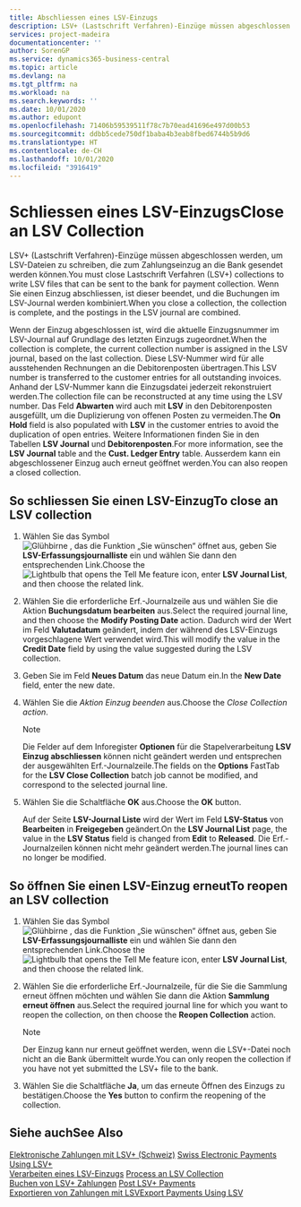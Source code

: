 ```yaml
---
title: Abschliessen eines LSV-Einzugs
description: LSV+ (Lastschrift Verfahren)-Einzüge müssen abgeschlossen werden, um LSV-Dateien zu schreiben, die zum Zahlungseinzug an die Bank gesendet werden können. Wenn Sie einen Einzug abschliessen, ist dieser beendet, und die Buchungen im LSV-Journal werden kombiniert.
services: project-madeira
documentationcenter: ''
author: SorenGP
ms.service: dynamics365-business-central
ms.topic: article
ms.devlang: na
ms.tgt_pltfrm: na
ms.workload: na
ms.search.keywords: ''
ms.date: 10/01/2020
ms.author: edupont
ms.openlocfilehash: 71406b59539511f78c7b70ead41696e497d00b53
ms.sourcegitcommit: ddbb5cede750df1baba4b3eab8fbed6744b5b9d6
ms.translationtype: HT
ms.contentlocale: de-CH
ms.lasthandoff: 10/01/2020
ms.locfileid: "3916419"
---
```

# <a name="close-an-lsv-collection"></a><span data-ttu-id="a367a-104">Schliessen eines LSV-Einzugs</span><span class="sxs-lookup"><span data-stu-id="a367a-104">Close an LSV Collection</span></span>
<span data-ttu-id="a367a-105">LSV+ (Lastschrift Verfahren)-Einzüge müssen abgeschlossen werden, um LSV-Dateien zu schreiben, die zum Zahlungseinzug an die Bank gesendet werden können.</span><span class="sxs-lookup"><span data-stu-id="a367a-105">You must close Lastschrift Verfahren (LSV+) collections to write LSV files that can be sent to the bank for payment collection.</span></span> <span data-ttu-id="a367a-106">Wenn Sie einen Einzug abschliessen, ist dieser beendet, und die Buchungen im LSV-Journal werden kombiniert.</span><span class="sxs-lookup"><span data-stu-id="a367a-106">When you close a collection, the collection is complete, and the postings in the LSV journal are combined.</span></span>  

<span data-ttu-id="a367a-107">Wenn der Einzug abgeschlossen ist, wird die aktuelle Einzugsnummer im LSV-Journal auf Grundlage des letzten Einzugs zugeordnet.</span><span class="sxs-lookup"><span data-stu-id="a367a-107">When the collection is complete, the current collection number is assigned in the LSV journal, based on the last collection.</span></span> <span data-ttu-id="a367a-108">Diese LSV-Nummer wird für alle ausstehenden Rechnungen an die Debitorenposten übertragen.</span><span class="sxs-lookup"><span data-stu-id="a367a-108">This LSV number is transferred to the customer entries for all outstanding invoices.</span></span> <span data-ttu-id="a367a-109">Anhand der LSV-Nummer kann die Einzugsdatei jederzeit rekonstruiert werden.</span><span class="sxs-lookup"><span data-stu-id="a367a-109">The collection file can be reconstructed at any time using the LSV number.</span></span> <span data-ttu-id="a367a-110">Das Feld **Abwarten** wird auch mit **LSV** in den Debitorenposten ausgefüllt, um die Duplizierung von offenen Posten zu vermeiden.</span><span class="sxs-lookup"><span data-stu-id="a367a-110">The **On Hold** field is also populated with **LSV** in the customer entries to avoid the duplication of open entries.</span></span> <span data-ttu-id="a367a-111">Weitere Informationen finden Sie in den Tabellen **LSV Journal** und **Debitorenposten**.</span><span class="sxs-lookup"><span data-stu-id="a367a-111">For more information, see the **LSV Journal** table and the **Cust. Ledger Entry** table.</span></span> <span data-ttu-id="a367a-112">Ausserdem kann ein abgeschlossener Einzug auch erneut geöffnet werden.</span><span class="sxs-lookup"><span data-stu-id="a367a-112">You can also reopen a closed collection.</span></span>  

## <a name="to-close-an-lsv-collection"></a><span data-ttu-id="a367a-113">So schliessen Sie einen LSV-Einzug</span><span class="sxs-lookup"><span data-stu-id="a367a-113">To close an LSV collection</span></span>  

1.  <span data-ttu-id="a367a-114">Wählen Sie das Symbol ![Glühbirne , das die Funktion „Sie wünschen“ öffnet](../../media/ui-search/search_small.png "Tell me-Funktion") aus, geben Sie **LSV-Erfassungsjournalliste** ein und wählen Sie dann den entsprechenden Link.</span><span class="sxs-lookup"><span data-stu-id="a367a-114">Choose the ![Lightbulb that opens the Tell Me feature](../../media/ui-search/search_small.png "Tell me what you want to do") icon, enter **LSV Journal List**, and then choose the related link.</span></span>  
2.  <span data-ttu-id="a367a-115">Wählen Sie die erforderliche Erf.-Journalzeile aus und wählen Sie die Aktion **Buchungsdatum bearbeiten** aus.</span><span class="sxs-lookup"><span data-stu-id="a367a-115">Select the required journal line, and then choose the **Modify Posting Date** action.</span></span> <span data-ttu-id="a367a-116">Dadurch wird der Wert im Feld **Valutadatum** geändert, indem der während des LSV-Einzugs vorgeschlagene Wert verwendet wird.</span><span class="sxs-lookup"><span data-stu-id="a367a-116">This will modify the value in the **Credit Date** field by using the value suggested during the LSV collection.</span></span>  
3.  <span data-ttu-id="a367a-117">Geben Sie im Feld **Neues Datum** das neue Datum ein.</span><span class="sxs-lookup"><span data-stu-id="a367a-117">In the **New Date** field, enter the new date.</span></span>  
4.  <span data-ttu-id="a367a-118">Wählen Sie die *Aktion *Einzug beenden** aus.</span><span class="sxs-lookup"><span data-stu-id="a367a-118">Choose the **Close Collection* action*.</span></span>  

    > [!NOTE]  
    >  <span data-ttu-id="a367a-119">Die Felder auf dem Inforegister **Optionen** für die Stapelverarbeitung **LSV Einzug abschliessen** können nicht geändert werden und entsprechen der ausgewählten Erf.-Journalzeile.</span><span class="sxs-lookup"><span data-stu-id="a367a-119">The fields on the **Options** FastTab for the **LSV Close Collection** batch job cannot be modified, and correspond to the selected journal line.</span></span>  

5.  <span data-ttu-id="a367a-120">Wählen Sie die Schaltfläche **OK** aus.</span><span class="sxs-lookup"><span data-stu-id="a367a-120">Choose the **OK** button.</span></span>  

    <span data-ttu-id="a367a-121">Auf der Seite **LSV-Journal Liste** wird der Wert im Feld **LSV-Status** von **Bearbeiten** in **Freigegeben** geändert.</span><span class="sxs-lookup"><span data-stu-id="a367a-121">On the **LSV Journal List** page, the value in the **LSV Status** field is changed from **Edit** to **Released**.</span></span> <span data-ttu-id="a367a-122">Die Erf.-Journalzeilen können nicht mehr geändert werden.</span><span class="sxs-lookup"><span data-stu-id="a367a-122">The journal lines can no longer be modified.</span></span>  

## <a name="to-reopen-an-lsv-collection"></a><span data-ttu-id="a367a-123">So öffnen Sie einen LSV-Einzug erneut</span><span class="sxs-lookup"><span data-stu-id="a367a-123">To reopen an LSV collection</span></span>  

1.  <span data-ttu-id="a367a-124">Wählen Sie das Symbol ![Glühbirne , das die Funktion „Sie wünschen“ öffnet](../../media/ui-search/search_small.png "Tell me-Funktion") aus, geben Sie **LSV-Erfassungsjournalliste** ein und wählen Sie dann den entsprechenden Link.</span><span class="sxs-lookup"><span data-stu-id="a367a-124">Choose the ![Lightbulb that opens the Tell Me feature](../../media/ui-search/search_small.png "Tell me what you want to do") icon, enter **LSV Journal List**, and then choose the related link.</span></span>  
2.  <span data-ttu-id="a367a-125">Wählen Sie die erforderliche Erf.-Journalzeile, für die Sie die Sammlung erneut öffnen möchten und wählen Sie dann die Aktion **Sammlung erneut öffnen** aus.</span><span class="sxs-lookup"><span data-stu-id="a367a-125">Select the required journal line for which you want to reopen the collection, on then choose the **Reopen Collection** action.</span></span>  

    > [!NOTE]  
    >  <span data-ttu-id="a367a-126">Der Einzug kann nur erneut geöffnet werden, wenn die LSV+-Datei noch nicht an die Bank übermittelt wurde.</span><span class="sxs-lookup"><span data-stu-id="a367a-126">You can only reopen the collection if you have not yet submitted the LSV+ file to the bank.</span></span>  

3.  <span data-ttu-id="a367a-127">Wählen Sie die Schaltfläche **Ja**, um das erneute Öffnen des Einzugs zu bestätigen.</span><span class="sxs-lookup"><span data-stu-id="a367a-127">Choose the **Yes** button to confirm the reopening of the collection.</span></span>  

## <a name="see-also"></a><span data-ttu-id="a367a-128">Siehe auch</span><span class="sxs-lookup"><span data-stu-id="a367a-128">See Also</span></span>  
 <span data-ttu-id="a367a-129">[Elektronische Zahlungen mit LSV+ (Schweiz)](swiss-electronic-payments-using-lsv-.md) </span><span class="sxs-lookup"><span data-stu-id="a367a-129">[Swiss Electronic Payments Using LSV+](swiss-electronic-payments-using-lsv-.md) </span></span>  
 <span data-ttu-id="a367a-130">[Verarbeiten eines LSV-Einzugs](how-to-process-an-lsv-collection.md) </span><span class="sxs-lookup"><span data-stu-id="a367a-130">[Process an LSV Collection](how-to-process-an-lsv-collection.md) </span></span>  
 <span data-ttu-id="a367a-131">[Buchen von LSV+ Zahlungen](how-to-post-lsv-payments.md) </span><span class="sxs-lookup"><span data-stu-id="a367a-131">[Post LSV+ Payments](how-to-post-lsv-payments.md) </span></span>  
 [<span data-ttu-id="a367a-132">Exportieren von Zahlungen mit LSV</span><span class="sxs-lookup"><span data-stu-id="a367a-132">Export Payments Using LSV</span></span>](how-to-export-payments-using-lsv.md)
